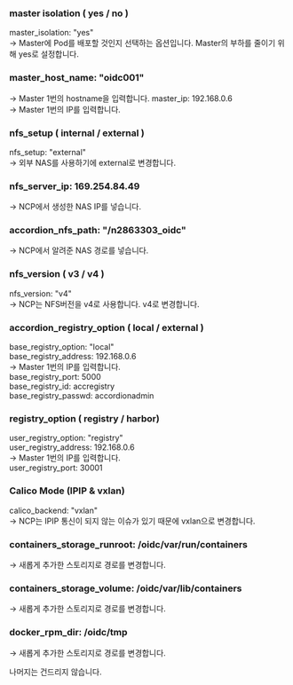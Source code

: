 
### master isolation ( yes / no )
master_isolation: "yes" \
 → Master에 Pod를 배포할 것인지 선택하는 옵션입니다. Master의 부하를 줄이기 위해 yes로 설정합니다.

 
### master_host_name: "oidc001" 			
 → Master 1번의 hostname을 입력합니다.
master_ip: 192.168.0.6 					
 → Master 1번의 IP를 입력합니다.
 
### nfs_setup ( internal / external )
nfs_setup: "external" 					
 → 외부 NAS를 사용하기에 external로 변경합니다.
 
### nfs_server_ip: 169.254.84.49 			
 → NCP에서 생성한 NAS IP를 넣습니다.
 
### accordion_nfs_path: "/n2863303_oidc" 	
 → NCP에서 알려준 NAS 경로를 넣습니다.


### nfs_version ( v3 / v4 )
nfs_version: "v4"\
 → NCP는 NFS버전을 v4로 사용합니다. v4로 변경합니다.


### accordion_registry_option ( local / external )
base_registry_option: "local"\
base_registry_address: 192.168.0.6	
 → Master 1번의 IP를 입력합니다.\
base_registry_port: 5000\
base_registry_id: accregistry\
base_registry_passwd: accordionadmin

### registry_option ( registry / harbor)
user_registry_option: "registry"\
user_registry_address: 192.168.0.6	
 → Master 1번의 IP를 입력합니다.\
user_registry_port: 30001

### Calico Mode (IPIP & vxlan)
calico_backend: "vxlan"\
 → NCP는 IPIP 통신이 되지 않는 이슈가 있기 때문에 vxlan으로 변경합니다.


### containers_storage_runroot: /oidc/var/run/containers 
 → 새롭게 추가한 스토리지로 경로를 변경합니다.
 
### containers_storage_volume: /oidc/var/lib/containers  
 → 새롭게 추가한 스토리지로 경로를 변경합니다.


### docker_rpm_dir: /oidc/tmp 				
 → 새롭게 추가한 스토리지로 경로를 변경합니다.
 
나머지는 건드리지 않습니다.
